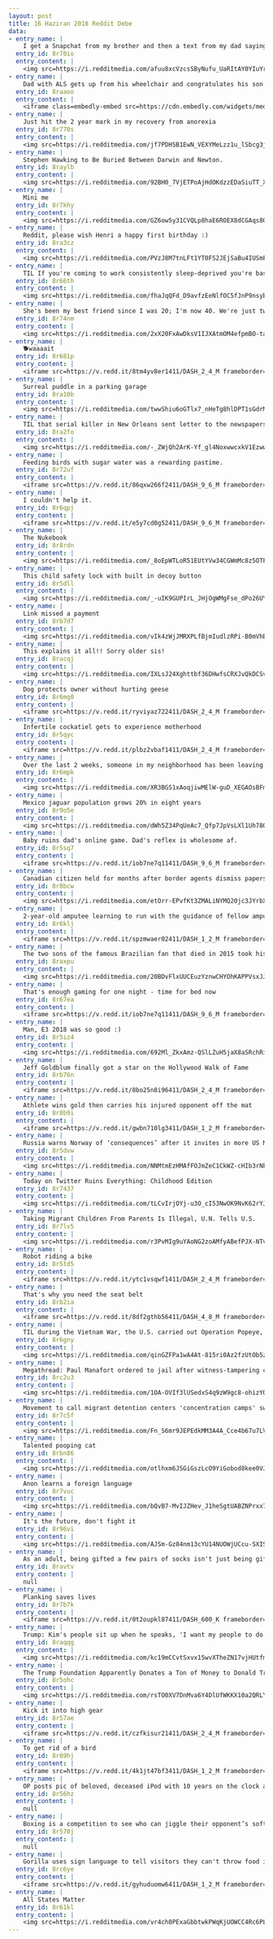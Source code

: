 ```yaml
---
layout: post
title: 16 Haziran 2018 Reddit Debe
data:
- entry_name: |
    I get a Snapchat from my brother and then a text from my dad saying, “post that to the Internet”.
  entry_id: 8r70io
  entry_content: |
    <img src=https://i.redditmedia.com/afuu8xcVzcsSByNufu_UaRItAY0YIuYrbEzl57Mvaw4.jpg?s=fa9a2f8487e7415ced9b2c1600e01d25 frameborder=0>
- entry_name: |
    Dad with ALS gets up from his wheelchair and congratulates his son at his Air Force graduation.
  entry_id: 8raaoo
  entry_content: |
    <iframe class=embedly-embed src=https://cdn.embedly.com/widgets/media.html?src=https%3A%2F%2Fgfycat.com%2Fifr%2FAdolescentJoyfulCalf&url=https%3A%2F%2Fgfycat.com%2Fadolescentjoyfulcalf&image=https%3A%2F%2Fthumbs.gfycat.com%2FAdolescentJoyfulCalf-size_restricted.gif&key=522baf40bd3911e08d854040d3dc5c07&type=text%2Fhtml&schema=gfycat width=270 height=480 scrolling=no frameborder=0 allowfullscreen></iframe>
- entry_name: |
    Just hit the 2 year mark in my recovery from anorexia
  entry_id: 8r770s
  entry_content: |
    <img src=https://i.redditmedia.com/jf7PDHSB1EwN_VEXYMeLzz1u_lSbcg3jcPYWqYn5adY.jpg?s=82ed22b1048525c5968ece7e1713bd3d frameborder=0>
- entry_name: |
    Stephen Hawking to Be Buried Between Darwin and Newton.
  entry_id: 8raylb
  entry_content: |
    <img src=https://i.redditmedia.com/92BH0_7VjETPoAjHdOKdzzEDaSiuTT_XT-RyY4iWQ_4.jpg?s=d6ec5ab07ab7c4649171ef644e8b0185 frameborder=0>
- entry_name: |
    Mini me
  entry_id: 8r7khy
  entry_content: |
    <img src=https://i.redditmedia.com/GZ6ow5y31CVQLp8haE6ROEX8dCGAqs8OiLRnSiek6Rg.jpg?s=860c6d077bfcdf2bcdb9b5c762d7bf60 frameborder=0>
- entry_name: |
    Reddit, please wish Henri a happy first birthday :)
  entry_id: 8ra3cz
  entry_content: |
    <img src=https://i.redditmedia.com/PVzJ8M7tnLFt1YT0FS2JEjSaBu4IUSmFmKaARIrU1uQ.jpg?s=eb55bb8f101e690077d8965e90bb1f49 frameborder=0>
- entry_name: |
    TIL If you're coming to work consistently sleep-deprived you're basically functioning drunk.
  entry_id: 8r66th
  entry_content: |
    <img src=https://i.redditmedia.com/fhaJqQFd_D9avfzEeNlfOC5fJnP9nsyblLruFS3g-6c.jpg?s=af863634b2bb18b16746c4d0b47dec81 frameborder=0>
- entry_name: |
    She's been my best friend since I was 20; I'm now 40. We're just two girls enjoying the sunshine.
  entry_id: 8r74nm
  entry_content: |
    <img src=https://i.redditmedia.com/2xX20FxAwDksV1IJXAtmOM4efpmBO-tat97U7BMRTgs.jpg?s=4fb1ab53c68fe569ee5f752a11417f45 frameborder=0>
- entry_name: |
    🐕waaaait
  entry_id: 8r681p
  entry_content: |
    <iframe src=https://v.redd.it/8tm4yv8er1411/DASH_2_4_M frameborder=0></iframe>
- entry_name: |
    Surreal puddle in a parking garage
  entry_id: 8ra10b
  entry_content: |
    <img src=https://i.redditmedia.com/twwShiu6oGTlx7_nHeTg8hlDPT1sGdrMaXFVxcz5x9M.jpg?s=5607f5403dec7194cfad3ca4fbc7ed73 frameborder=0>
- entry_name: |
    TIL that serial killer in New Orleans sent letter to the newspapers that on the night of March 19 he would kill again, but would spare any place where jazz band was playing. That night New Orleans' dance halls were fully filled, including many jazz house parties. There were no murders that night
  entry_id: 8ra2fo
  entry_content: |
    <img src=https://i.redditmedia.com/-_ZWjQh2ArK-Yf_gl4NoxwwcxkV1EzwwoDvVT_54uJM.jpg?s=ef399824d53cbe52b9df35a1db11f75a frameborder=0>
- entry_name: |
    Feeding birds with sugar water was a rewarding pastime.
  entry_id: 8r72uf
  entry_content: |
    <iframe src=https://v.redd.it/86qxw266f2411/DASH_9_6_M frameborder=0></iframe>
- entry_name: |
    I couldn't help it.
  entry_id: 8r6qpj
  entry_content: |
    <iframe src=https://v.redd.it/e5y7cd0g52411/DASH_9_6_M frameborder=0></iframe>
- entry_name: |
    The Nukebook
  entry_id: 8r8rdn
  entry_content: |
    <img src=https://i.redditmedia.com/_8oEpWTLoR51EUtYVw34CGWmMc8z5OTFFiUXo3jb0Is.jpg?s=a8fdeab32030ef44cc92dcf85227875a frameborder=0>
- entry_name: |
    This child safety lock with built in decoy button
  entry_id: 8r5dll
  entry_content: |
    <img src=https://i.redditmedia.com/_-uIK9GUPIrL_JHjOgWMgFse_dPo26UYcWFY1CpKeiA.jpg?s=28a4710d9c7769b9cb669debe198694e frameborder=0>
- entry_name: |
    Link missed a payment
  entry_id: 8rb7d7
  entry_content: |
    <img src=https://i.redditmedia.com/vIk4zWjJMRXPLfBjmIudlzRPi-B0mVhBqKs3LEplVyM.jpg?s=505cea9912ea97f003505b7e89b44848 frameborder=0>
- entry_name: |
    This explains it all!! Sorry older sis!
  entry_id: 8racqj
  entry_content: |
    <img src=https://i.redditmedia.com/IXLsJ24Xghttbf36DHwfsCRXJvQkDCSvmmgSX7KQPb0.jpg?s=4d59a9303b5340fb5f642a6983757068 frameborder=0>
- entry_name: |
    Dog protects owner without hurting geese
  entry_id: 8r6mg0
  entry_content: |
    <iframe src=https://v.redd.it/ryviyaz722411/DASH_2_4_M frameborder=0></iframe>
- entry_name: |
    Infertile cockatiel gets to experience motherhood
  entry_id: 8r5qyc
  entry_content: |
    <iframe src=https://v.redd.it/plbz2vbaf1411/DASH_2_4_M frameborder=0></iframe>
- entry_name: |
    Over the last 2 weeks, someone in my neighborhood has been leaving socks on my windshield. It took me a minute to realize it wasn't some sort of odd hazing ritual.
  entry_id: 8r6mpk
  entry_content: |
    <img src=https://i.redditmedia.com/XR3BGS1xAoqjiwMElW-guD_XEGAOsBFmAI6bRZxmZ5w.jpg?s=75e1718a09006a24ad3de9d97b4a650d frameborder=0>
- entry_name: |
    Mexico jaguar population grows 20% in eight years
  entry_id: 8r9o5e
  entry_content: |
    <img src=https://i.redditmedia.com/dWh5Z34PqUeAc7_Qfp7JpVsLXl1Uh78Of9c7x3vrdPU.jpg?s=cb3ef543167ab8a7701363684b1842da frameborder=0>
- entry_name: |
    Baby ruins dad's online game. Dad's reflex is wholesome af.
  entry_id: 8r5sq7
  entry_content: |
    <iframe src=https://v.redd.it/iob7ne7q11411/DASH_9_6_M frameborder=0></iframe>
- entry_name: |
    Canadian citizen held for months after border agents dismiss papers as fake: Olajide Ogunye, 47, is suing for $10m after eight months in custody despite producing citizenship documents and a government-issued health card.
  entry_id: 8r8bcw
  entry_content: |
    <img src=https://i.redditmedia.com/etOrr-EPvfKt3ZMALiNYMQ20jc3JYrbXJdlolFYZQJg.jpg?s=83cd6f00dca75e9c985b092657720a4d frameborder=0>
- entry_name: |
    2-year-old amputee learning to run with the guidance of fellow amputees and a 3-legged pup.
  entry_id: 8r6klj
  entry_content: |
    <iframe src=https://v.redd.it/spzmwaer02411/DASH_1_2_M frameborder=0></iframe>
- entry_name: |
    The two sons of the famous Brazilian fan that died in 2015 took his trophy and hat to Russia.
  entry_id: 8raxpu
  entry_content: |
    <img src=https://i.redditmedia.com/20BDvFlxUUCEuzYznwCHYOhKAPPVsxJJO7SO1SRSzrU.jpg?s=b9b8bcefe6b8e8bb40503a778c40b225 frameborder=0>
- entry_name: |
    That's enough gaming for one night - time for bed now
  entry_id: 8r67ea
  entry_content: |
    <iframe src=https://v.redd.it/iob7ne7q11411/DASH_9_6_M frameborder=0></iframe>
- entry_name: |
    Man, E3 2018 was so good :)
  entry_id: 8r5iz4
  entry_content: |
    <img src=https://i.redditmedia.com/692Ml_ZkxAmz-QSlLZuH5jaX8aSRchRih842uNrmDHg.jpg?s=1b4a95bd7c2bea65a13e29ce4b1a096c frameborder=0>
- entry_name: |
    Jeff Goldblum finally got a star on the Hollywood Walk of Fame
  entry_id: 8rb76n
  entry_content: |
    <iframe src=https://v.redd.it/8bo25n8i96411/DASH_2_4_M frameborder=0></iframe>
- entry_name: |
    Athlete wins gold then carries his injured opponent off the mat
  entry_id: 8r8b9i
  entry_content: |
    <iframe src=https://v.redd.it/gwbn710lg3411/DASH_1_2_M frameborder=0></iframe>
- entry_name: |
    Russia warns Norway of ‘consequences’ after it invites in more US Marines
  entry_id: 8r5dvw
  entry_content: |
    <img src=https://i.redditmedia.com/NNMtmEzHMAfFOJmZeC1CkWZ-cHIb3rNkIVqQ97_UpjU.jpg?s=80e013ebb24aa5fa225f02f2d1227b13 frameborder=0>
- entry_name: |
    Today on Twitter Ruins Everything: Childhood Edition
  entry_id: 8r7437
  entry_content: |
    <img src=https://i.redditmedia.com/tLCvIrjOYj-u3O_cI53NwOK9NvK62rYJUx_70bLHqL0.jpg?s=46e1fd2fcd0f0de5d4e690b4965c003b frameborder=0>
- entry_name: |
    Taking Migrant Children From Parents Is Illegal, U.N. Tells U.S.
  entry_id: 8r7lv5
  entry_content: |
    <img src=https://i.redditmedia.com/r3PvMIg9uYAoNG2zoAMfyABefPJX-NTvW3MY0tqIy4Q.jpg?s=11e3661f5f9096f4634c4ab252d5b140 frameborder=0>
- entry_name: |
    Robot riding a bike
  entry_id: 8r5td5
  entry_content: |
    <iframe src=https://v.redd.it/ytc1vsqwf1411/DASH_2_4_M frameborder=0></iframe>
- entry_name: |
    That's why you need the seat belt
  entry_id: 8rb2ia
  entry_content: |
    <iframe src=https://v.redd.it/8df2gthb56411/DASH_4_8_M frameborder=0></iframe>
- entry_name: |
    TIL during the Vietnam War, the U.S. carried out Operation Popeye, a cloud-seeding mission to stimulate clouds in Vietnam to increase rainfall and lengthen the monsoon season. After the operation was declassified in 1974, the United Nations banned the weaponization of weather.
  entry_id: 8r6gny
  entry_content: |
    <img src=https://i.redditmedia.com/qinGZFPa1wA4At-815ri0Az2fzUtOb5zAgqRIsBH4Es.jpg?s=63abaa656e38c032328aebd9fb1fa3f5 frameborder=0>
- entry_name: |
    Megathread: Paul Manafort ordered to jail after witness-tampering charges
  entry_id: 8rc2u3
  entry_content: |
    <img src=https://i.redditmedia.com/1OA-OVIf3lUSedxS4q9zW9gc8-ohizYOfNjR6gCEuZE.jpg?s=4505c4080c250772607daf9a34fa082d frameborder=0>
- entry_name: |
    Movement to call migrant detention centers 'concentration camps' swells online
  entry_id: 8r7c5f
  entry_content: |
    <img src=https://i.redditmedia.com/Fn_S6mr9JEPEdkMM3A4A_Cce4b67u7LV01Ftfb9_1vs.jpg?s=9e1f05bc69cfa8af7b51325bbbbbafd5 frameborder=0>
- entry_name: |
    Talented pooping cat
  entry_id: 8rbn86
  entry_content: |
    <img src=https://i.redditmedia.com/otlhxm6JSGiGszLcO9YiGobod8kee0VJtrzM87AthSs.jpg?s=6590fa3f0685c2a6943e5c5cd062c3c2 frameborder=0>
- entry_name: |
    Anon learns a foreign language
  entry_id: 8r7vuc
  entry_content: |
    <img src=https://i.redditmedia.com/bQvB7-MvIJZHev_J1heSgtUABZNPrxx7TC5LLuhgdUI.jpg?s=023e963e7ab2646eaa9f1e0cf49e0559 frameborder=0>
- entry_name: |
    It's the future, don't fight it
  entry_id: 8r96vi
  entry_content: |
    <img src=https://i.redditmedia.com/AJSm-Gz84nm13cYU14NUOWjUCcu-SXISwZ4YpzThh38.jpg?s=cc30812929616133d53cc0ce5e101586 frameborder=0>
- entry_name: |
    As an adult, being gifted a few pairs of socks isn't just being gifted a few pairs of socks, it's being gifted with not having to go to the store to purchase a few pairs of socks in the near future.
  entry_id: 8ravtv
  entry_content: |
    null
- entry_name: |
    Planking saves lives
  entry_id: 8r7b7k
  entry_content: |
    <iframe src=https://v.redd.it/0t2oupkl87411/DASH_600_K frameborder=0></iframe>
- entry_name: |
    Trump: Kim's people sit up when he speaks, 'I want my people to do the same'
  entry_id: 8raqqg
  entry_content: |
    <img src=https://i.redditmedia.com/kc19mCCvtSxvx15wvXTheZN17vjHUtfmR0QP48pm9DM.jpg?s=fd713e3eba85a656b5450c9ebdfd2326 frameborder=0>
- entry_name: |
    The Trump Foundation Apparently Donates a Ton of Money to Donald Trump
  entry_id: 8r5ohc
  entry_content: |
    <img src=https://i.redditmedia.com/rsTO0XV7DnMva6Y4DlUfWKKX10a2QRLYKnIeHIAUAz8.jpg?s=9bbd6908ec57ffddadf1088cd3f99dfc frameborder=0>
- entry_name: |
    Kick it into high gear
  entry_id: 8r57ae
  entry_content: |
    <iframe src=https://v.redd.it/czfkisur21411/DASH_2_4_M frameborder=0></iframe>
- entry_name: |
    To get rid of a bird
  entry_id: 8r89hj
  entry_content: |
    <iframe src=https://v.redd.it/4k1jt47bf3411/DASH_1_2_M frameborder=0></iframe>
- entry_name: |
    OP posts pic of beloved, deceased iPod with 10 years on the clock and a sticker from the band Justice on the back. A band member from Justice shows up in the comments, offering OP a new iPod.
  entry_id: 8r56hz
  entry_content: |
    null
- entry_name: |
    Boxing is a competition to see who can jiggle their opponent’s soft brain tissue hard enough to make them forget how to stand up.
  entry_id: 8r570j
  entry_content: |
    null
- entry_name: |
    Gorilla uses sign language to tell visitors they can't throw food into his cage
  entry_id: 8rc6ye
  entry_content: |
    <iframe src=https://v.redd.it/gyhuduomw6411/DASH_1_2_M frameborder=0></iframe>
- entry_name: |
    All States Matter
  entry_id: 8r61kl
  entry_content: |
    <img src=https://i.redditmedia.com/vr4ch0PExaGbbtwkPWqKjUOWCC4Rc6PLI1_fp71W104.jpg?s=fe4eb6895b3bd5a4e994114f9d0936e0 frameborder=0>
---
```

